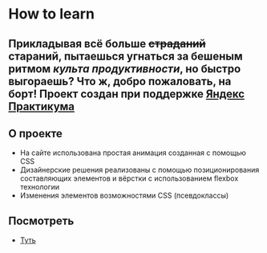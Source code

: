 # How to learn
Прикладывая всё больше ~~страданий~~ стараний, пытаешься угнаться за бешеным ритмом _культа продуктивности_, но быстро выгораешь? Что ж, добро пожаловать, на борт!
__Проект создан при поддержке [Яндекс Практикума](https://practicum.yandex.ru/ "Войти в IT")__
---
## О проекте
* На сайте использована простая анимация созданная с помощью CSS
* Дизайнерские решения реализованы с помощью позиционирования составляющих элементов и вёрстки с использованием flexbox технологии
* Изменения элементов возможностями CSS (псевдоклассы)

## Посмотреть
* [Туть](https://mori-verum.github.io/how-to-learn/)
